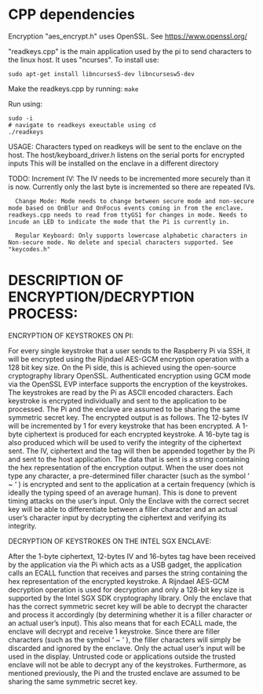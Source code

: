 # CPP dependencies

Encryption "aes_encrypt.h" uses OpenSSL. See https://www.openssl.org/ 

"readkeys.cpp" is the main application used by the pi to send characters to the linux host.
It uses "ncurses". To install use:

`sudo apt-get install libncurses5-dev libncursesw5-dev`

Make the readkeys.cpp by running: `make`

Run using: 

~~~~
sudo -i
# navigate to readkeys exeuctable using cd
./readkeys 

~~~~

USAGE: Characters typed on readkeys will be sent to the enclave on the host. 
       The host/keyboard_driver.h listens on the serial ports for encrypted inputs
       This will be installed on the enclave in a different directory       



TODO:
      Increment IV: The IV needs to be incremented more securely than it is now. Currently only the last byte is incremented so there are repeated IVs. 

      Change Mode: Mode needs to change between secure mode and non-secure mode based on OnBlur and OnFocus events coming in from the enclave. readkeys.cpp needs to read from ttyGS1 for changes in mode. Needs to incude an LED to indicate the mode that the Pi is currently in. 

      Regular Keyboard: Only supports lowercase alphabetic characters in Non-secure mode. No delete and special characters supported. See "keycodes.h"
      

# DESCRIPTION OF ENCRYPTION/DECRYPTION PROCESS: 

ENCRYPTION OF KEYSTROKES ON PI:

For every single keystroke that a user sends to the Raspberry Pi via SSH, it will be encrypted using the Rijndael AES-GCM encryption operation with a 128 bit key size. On the Pi side, this is achieved using the open-source cryptography library OpenSSL. Authenticated encryption using GCM mode via the OpenSSL EVP interface supports the encryption of the keystrokes. The keystrokes are read by the Pi as ASCII encoded characters. Each keystroke is encrypted individually and sent to the application to be processed. The Pi and the enclave are assumed to be sharing the same symmetric secret key. 
The encrypted output is as follows. The 12-bytes IV will be incremented by 1 for every keystroke that has been encrypted. A 1-byte ciphertext is produced for each encrypted keystroke. A 16-byte tag is also produced which will be used to verify the integrity of the ciphertext sent. The IV, ciphertext and the tag will then be appended together by the Pi and sent to the host application. The data that is sent is a string containing the hex representation of the encryption output. 
When the user does not type any character, a pre-determined filler character (such as the symbol ‘ ~ ‘ ) is encrypted and sent to the application at a certain frequency (which is ideally the typing speed of an average human). This is done to prevent timing attacks on the user’s input. Only the Enclave with the correct secret key will be able to differentiate between a filler character and an actual user’s character input by decrypting the ciphertext and verifying its integrity.

DECRYPTION OF KEYSTROKES ON THE INTEL SGX ENCLAVE:

After the 1-byte ciphertext, 12-bytes IV and 16-bytes tag have been received by the application via the Pi which acts as a USB gadget, the application calls an ECALL function that receives and parses the string containing the hex representation of the encrypted keystroke. A Rijndael AES-GCM decryption operation is used for decryption and only a 128-bit key size is supported by the Intel SGX SDK cryptography library. Only the enclave that has the correct symmetric secret key will be able to decrypt the character and process it accordingly (by determining whether it is a filler character or an actual user’s input). This also means that for each ECALL made, the enclave will decrypt and receive 1 keystroke. 
Since there are filler characters (such as the symbol ‘ ~ ‘ ), the filler characters will simply be discarded and ignored by the enclave. Only the actual user’s input will be used in the display. Untrusted code or applications outside the trusted enclave will not be able to decrypt any of the keystrokes. Furthermore, as mentioned previously, the Pi and the trusted enclave are assumed to be sharing the same symmetric secret key. 

